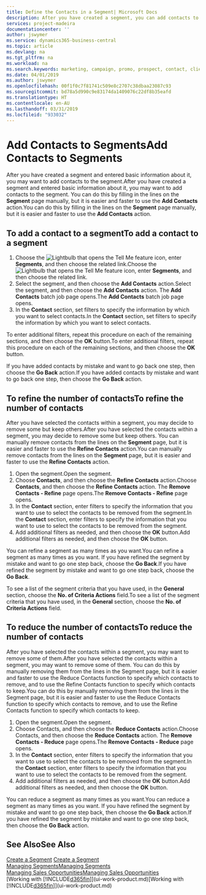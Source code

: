 ```yaml
---
title: Define the Contacts in a Segment| Microsoft Docs
description: After you have created a segment, you can add contacts to the segment, for example, as part of a marketing campaign targeting particular customers or clients.
services: project-madeira
documentationcenter: ''
author: jswymer
ms.service: dynamics365-business-central
ms.topic: article
ms.devlang: na
ms.tgt_pltfrm: na
ms.workload: na
ms.search.keywords: marketing, campaign, promo, prospect, contact, client, customer
ms.date: 04/01/2019
ms.author: jswymer
ms.openlocfilehash: 00f1f0c7f81741c509e8c2707c38dbaa23087c93
ms.sourcegitcommit: bd78a5d990c9e83174da1409076c22df8b35eafd
ms.translationtype: HT
ms.contentlocale: en-AU
ms.lasthandoff: 03/31/2019
ms.locfileid: "933032"
---
```

# <a name="add-contacts-to-segments"></a><span data-ttu-id="c758f-103">Add Contacts to Segments</span><span class="sxs-lookup"><span data-stu-id="c758f-103">Add Contacts to Segments</span></span>
<span data-ttu-id="c758f-104">After you have created a segment and entered basic information about it, you may want to add contacts to the segment.</span><span class="sxs-lookup"><span data-stu-id="c758f-104">After you have created a segment and entered basic information about it, you may want to add contacts to the segment.</span></span> <span data-ttu-id="c758f-105">You can do this by filling in the lines on the **Segment** page manually, but it is easier and faster to use the **Add Contacts** action.</span><span class="sxs-lookup"><span data-stu-id="c758f-105">You can do this by filling in the lines on the **Segment** page manually, but it is easier and faster to use the **Add Contacts** action.</span></span>

## <a name="to-add-a-contact-to-a-segment"></a><span data-ttu-id="c758f-106">To add a contact to a segment</span><span class="sxs-lookup"><span data-stu-id="c758f-106">To add a contact to a segment</span></span>
1. <span data-ttu-id="c758f-107">Choose the ![Lightbulb that opens the Tell Me feature](media/ui-search/search_small.png "Tell me what you want to do") icon, enter **Segments**, and then choose the related link.</span><span class="sxs-lookup"><span data-stu-id="c758f-107">Choose the ![Lightbulb that opens the Tell Me feature](media/ui-search/search_small.png "Tell me what you want to do") icon, enter **Segments**, and then choose the related link.</span></span>  
2. <span data-ttu-id="c758f-108">Select the segment, and then choose the **Add Contacts** action.</span><span class="sxs-lookup"><span data-stu-id="c758f-108">Select the segment, and then choose the **Add Contacts** action.</span></span> <span data-ttu-id="c758f-109">The **Add Contacts** batch job page opens.</span><span class="sxs-lookup"><span data-stu-id="c758f-109">The **Add Contacts** batch job page opens.</span></span>
3. <span data-ttu-id="c758f-110">In the **Contact** section, set filters to specify the information by which you want to select contacts.</span><span class="sxs-lookup"><span data-stu-id="c758f-110">In the **Contact** section, set filters to specify the information by which you want to select contacts.</span></span>

<span data-ttu-id="c758f-111">To enter additional filters, repeat this procedure on each of the remaining sections, and then choose the **OK** button.</span><span class="sxs-lookup"><span data-stu-id="c758f-111">To enter additional filters, repeat this procedure on each of the remaining sections, and then choose the **OK** button.</span></span>

<span data-ttu-id="c758f-112">If you have added contacts by mistake and want to go back one step, then choose the **Go Back** action.</span><span class="sxs-lookup"><span data-stu-id="c758f-112">If you have added contacts by mistake and want to go back one step, then choose the **Go Back** action.</span></span>

## <a name="to-refine-the-number-of-contacts"></a><span data-ttu-id="c758f-113">To refine the number of contacts</span><span class="sxs-lookup"><span data-stu-id="c758f-113">To refine the number of contacts</span></span>
<span data-ttu-id="c758f-114">After you have selected the contacts within a segment, you may decide to remove some but keep others.</span><span class="sxs-lookup"><span data-stu-id="c758f-114">After you have selected the contacts within a segment, you may decide to remove some but keep others.</span></span> <span data-ttu-id="c758f-115">You can manually remove contacts from the lines on the **Segment** page, but it is easier and faster to use the **Refine Contacts** action.</span><span class="sxs-lookup"><span data-stu-id="c758f-115">You can manually remove contacts from the lines on the **Segment** page, but it is easier and faster to use the **Refine Contacts** action.</span></span>

1. <span data-ttu-id="c758f-116">Open the segment.</span><span class="sxs-lookup"><span data-stu-id="c758f-116">Open the segment.</span></span>
2. <span data-ttu-id="c758f-117">Choose **Contacts**, and then choose the **Refine Contacts** action.</span><span class="sxs-lookup"><span data-stu-id="c758f-117">Choose **Contacts**, and then choose the **Refine Contacts** action.</span></span> <span data-ttu-id="c758f-118">The **Remove Contacts - Refine** page opens.</span><span class="sxs-lookup"><span data-stu-id="c758f-118">The **Remove Contacts - Refine** page opens.</span></span>
3. <span data-ttu-id="c758f-119">In the **Contact** section, enter filters to specify the information that you want to use to select the contacts to be removed from the segment.</span><span class="sxs-lookup"><span data-stu-id="c758f-119">In the **Contact** section, enter filters to specify the information that you want to use to select the contacts to be removed from the segment.</span></span>
4. <span data-ttu-id="c758f-120">Add additional filters as needed, and then choose the **OK** button.</span><span class="sxs-lookup"><span data-stu-id="c758f-120">Add additional filters as needed, and then choose the **OK** button.</span></span>

<span data-ttu-id="c758f-121">You can refine a segment as many times as you want.</span><span class="sxs-lookup"><span data-stu-id="c758f-121">You can refine a segment as many times as you want.</span></span> <span data-ttu-id="c758f-122">If you have refined the segment by mistake and want to go one step back, choose the **Go Back**.</span><span class="sxs-lookup"><span data-stu-id="c758f-122">If you have refined the segment by mistake and want to go one step back, choose the **Go Back**.</span></span>

<span data-ttu-id="c758f-123">To see a list of the segment criteria that you have used, in the **General** section, choose the **No. of Criteria Actions** field.</span><span class="sxs-lookup"><span data-stu-id="c758f-123">To see a list of the segment criteria that you have used, in the **General** section, choose the **No. of Criteria Actions** field.</span></span>

## <a name="to-reduce-the-number-of-contacts"></a><span data-ttu-id="c758f-124">To reduce the number of contacts</span><span class="sxs-lookup"><span data-stu-id="c758f-124">To reduce the number of contacts</span></span>
<span data-ttu-id="c758f-125">After you have selected the contacts within a segment, you may want to remove some of them.</span><span class="sxs-lookup"><span data-stu-id="c758f-125">After you have selected the contacts within a segment, you may want to remove some of them.</span></span> <span data-ttu-id="c758f-126">You can do this by manually removing them from the lines in the Segment page, but it is easier and faster to use the Reduce Contacts function to specify which contacts to remove, and to use the Refine Contacts function to specify which contacts to keep.</span><span class="sxs-lookup"><span data-stu-id="c758f-126">You can do this by manually removing them from the lines in the Segment page, but it is easier and faster to use the Reduce Contacts function to specify which contacts to remove, and to use the Refine Contacts function to specify which contacts to keep.</span></span>

1. <span data-ttu-id="c758f-127">Open the segment.</span><span class="sxs-lookup"><span data-stu-id="c758f-127">Open the segment.</span></span>
2. <span data-ttu-id="c758f-128">Choose Contacts, and then choose the **Reduce Contacts** action.</span><span class="sxs-lookup"><span data-stu-id="c758f-128">Choose Contacts, and then choose the **Reduce Contacts** action.</span></span> <span data-ttu-id="c758f-129">The **Remove Contacts - Reduce** page opens.</span><span class="sxs-lookup"><span data-stu-id="c758f-129">The **Remove Contacts - Reduce** page opens.</span></span>
3. <span data-ttu-id="c758f-130">In the **Contact** section, enter filters to specify the information that you want to use to select the contacts to be removed from the segment.</span><span class="sxs-lookup"><span data-stu-id="c758f-130">In the **Contact** section, enter filters to specify the information that you want to use to select the contacts to be removed from the segment.</span></span>
4. <span data-ttu-id="c758f-131">Add additional filters as needed, and then choose the **OK** button.</span><span class="sxs-lookup"><span data-stu-id="c758f-131">Add additional filters as needed, and then choose the **OK** button.</span></span>

<span data-ttu-id="c758f-132">You can reduce a segment as many times as you want.</span><span class="sxs-lookup"><span data-stu-id="c758f-132">You can reduce a segment as many times as you want.</span></span> <span data-ttu-id="c758f-133">If you have refined the segment by mistake and want to go one step back, then choose the **Go Back** action.</span><span class="sxs-lookup"><span data-stu-id="c758f-133">If you have refined the segment by mistake and want to go one step back, then choose the **Go Back** action.</span></span>

## <a name="see-also"></a><span data-ttu-id="c758f-134">See Also</span><span class="sxs-lookup"><span data-stu-id="c758f-134">See Also</span></span>
<span data-ttu-id="c758f-135">[Create a Segment](marketing-how-create-segment.md) </span><span class="sxs-lookup"><span data-stu-id="c758f-135">[Create a Segment](marketing-how-create-segment.md) </span></span>  
[<span data-ttu-id="c758f-136">Managing Segments</span><span class="sxs-lookup"><span data-stu-id="c758f-136">Managing Segments</span></span>](marketing-segments.md)  
[<span data-ttu-id="c758f-137">Managing Sales Opportunities</span><span class="sxs-lookup"><span data-stu-id="c758f-137">Managing Sales Opportunities</span></span>](marketing-manage-sales-opportunities.md)  
<span data-ttu-id="c758f-138">[Working with [!INCLUDE[d365fin](includes/d365fin_md.md)]](ui-work-product.md)</span><span class="sxs-lookup"><span data-stu-id="c758f-138">[Working with [!INCLUDE[d365fin](includes/d365fin_md.md)]](ui-work-product.md)</span></span>  
